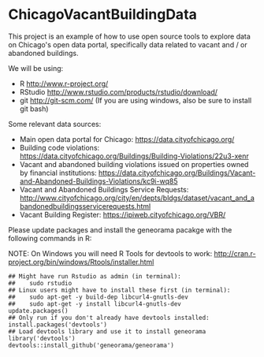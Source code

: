 ChicagoVacantBuildingData
=========================

This project is an example of how to use open source tools to explore data on Chicago's open data portal, specifically data related to vacant and / or abandoned buildings.


We will be using:
 - R http://www.r-project.org/
 - RStudio http://www.rstudio.com/products/rstudio/download/
 - git http://git-scm.com/ (If you are using windows, also be sure to install git bash)

Some relevant data sources:
 - Main open data portal for Chicago: https://data.cityofchicago.org/
 - Building code violations: https://data.cityofchicago.org/Buildings/Building-Violations/22u3-xenr
 - Vacant and abandoned building violations issued on properties owned by financial institutions: https://data.cityofchicago.org/Buildings/Vacant-and-Abandoned-Buildings-Violations/kc9i-wq85
 - Vacant and Abandoned Buildings Service Requests: http://www.cityofchicago.org/city/en/depts/bldgs/dataset/vacant_and_abandonedbuildingsservicerequests.html 
 - Vacant Building Register: https://ipiweb.cityofchicago.org/VBR/

Please update packages and install the geneorama pacakge with the following commands in R:

NOTE: On Windows you will need R Tools for devtools to work:
http://cran.r-project.org/bin/windows/Rtools/installer.html

```{r}
## Might have run Rstudio as admin (in terminal):
##    sudo rstudio
## Linux users might have to install these first (in terminal):
##    sudo apt-get -y build-dep libcurl4-gnutls-dev
##    sudo apt-get -y install libcurl4-gnutls-dev
update.packages()
## Only run if you don't already have devtools installed:
install.packages('devtools')
## Load devtools library and use it to install geneorama
library('devtools')
devtools::install_github('geneorama/geneorama')
```


